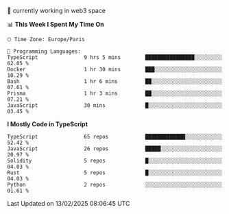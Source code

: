 🔭 currently working in web3 space

<!--START_SECTION:waka-->
📊 **This Week I Spent My Time On** 

```text
🕑︎ Time Zone: Europe/Paris

💬 Programming Languages: 
TypeScript               9 hrs 5 mins        ████████████████░░░░░░░░░   62.05 % 
Docker                   1 hr 30 mins        ███░░░░░░░░░░░░░░░░░░░░░░   10.29 % 
Bash                     1 hr 6 mins         ██░░░░░░░░░░░░░░░░░░░░░░░   07.61 % 
Prisma                   1 hr 3 mins         ██░░░░░░░░░░░░░░░░░░░░░░░   07.21 % 
JavaScript               30 mins             █░░░░░░░░░░░░░░░░░░░░░░░░   03.45 % 
```

**I Mostly Code in TypeScript** 

```text
TypeScript               65 repos            █████████████░░░░░░░░░░░░   52.42 % 
JavaScript               26 repos            █████░░░░░░░░░░░░░░░░░░░░   20.97 % 
Solidity                 5 repos             █░░░░░░░░░░░░░░░░░░░░░░░░   04.03 % 
Rust                     5 repos             █░░░░░░░░░░░░░░░░░░░░░░░░   04.03 % 
Python                   2 repos             ░░░░░░░░░░░░░░░░░░░░░░░░░   01.61 % 
```




 Last Updated on 13/02/2025 08:06:45 UTC
<!--END_SECTION:waka-->
